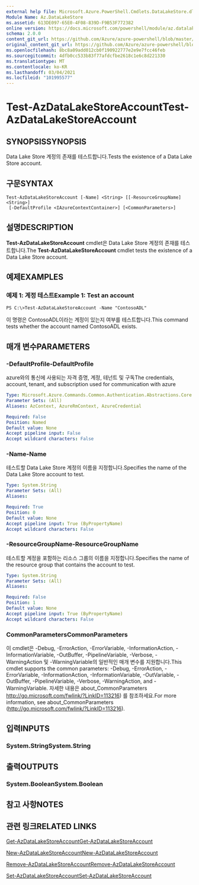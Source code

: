```yaml
---
external help file: Microsoft.Azure.PowerShell.Cmdlets.DataLakeStore.dll-Help.xml
Module Name: Az.DataLakeStore
ms.assetid: 613DE097-65E0-4F08-839D-F9B53F772382
online version: https://docs.microsoft.com/powershell/module/az.datalakestore/test-azdatalakestoreaccount
schema: 2.0.0
content_git_url: https://github.com/Azure/azure-powershell/blob/master/src/DataLakeStore/DataLakeStore/help/Test-AzDataLakeStoreAccount.md
original_content_git_url: https://github.com/Azure/azure-powershell/blob/master/src/DataLakeStore/DataLakeStore/help/Test-AzDataLakeStoreAccount.md
ms.openlocfilehash: 8bc8a09add012cb0f190922777e2e9e7fcc46feb
ms.sourcegitcommit: 4dfb0cc533b83f77afdcfbe2618c1e6c8d221330
ms.translationtype: MT
ms.contentlocale: ko-KR
ms.lasthandoff: 03/04/2021
ms.locfileid: "101995577"
---
```

# <span data-ttu-id="99d01-101">Test-AzDataLakeStoreAccount</span><span class="sxs-lookup"><span data-stu-id="99d01-101">Test-AzDataLakeStoreAccount</span></span>

## <span data-ttu-id="99d01-102">SYNOPSIS</span><span class="sxs-lookup"><span data-stu-id="99d01-102">SYNOPSIS</span></span>
<span data-ttu-id="99d01-103">Data Lake Store 계정의 존재를 테스트합니다.</span><span class="sxs-lookup"><span data-stu-id="99d01-103">Tests the existence of a Data Lake Store account.</span></span>

## <span data-ttu-id="99d01-104">구문</span><span class="sxs-lookup"><span data-stu-id="99d01-104">SYNTAX</span></span>

```
Test-AzDataLakeStoreAccount [-Name] <String> [[-ResourceGroupName] <String>]
 [-DefaultProfile <IAzureContextContainer>] [<CommonParameters>]
```

## <span data-ttu-id="99d01-105">설명</span><span class="sxs-lookup"><span data-stu-id="99d01-105">DESCRIPTION</span></span>
<span data-ttu-id="99d01-106">**Test-AzDataLakeStoreAccount** cmdlet은 Data Lake Store 계정의 존재를 테스트합니다.</span><span class="sxs-lookup"><span data-stu-id="99d01-106">The **Test-AzDataLakeStoreAccount** cmdlet tests the existence of a Data Lake Store account.</span></span>

## <span data-ttu-id="99d01-107">예제</span><span class="sxs-lookup"><span data-stu-id="99d01-107">EXAMPLES</span></span>

### <span data-ttu-id="99d01-108">예제 1: 계정 테스트</span><span class="sxs-lookup"><span data-stu-id="99d01-108">Example 1: Test an account</span></span>
```
PS C:\>Test-AzDataLakeStoreAccount -Name "ContosoADL"
```

<span data-ttu-id="99d01-109">이 명령은 ContosoADL이라는 계정이 있는지 여부를 테스트합니다.</span><span class="sxs-lookup"><span data-stu-id="99d01-109">This command tests whether the account named ContosoADL exists.</span></span>

## <span data-ttu-id="99d01-110">매개 변수</span><span class="sxs-lookup"><span data-stu-id="99d01-110">PARAMETERS</span></span>

### <span data-ttu-id="99d01-111">-DefaultProfile</span><span class="sxs-lookup"><span data-stu-id="99d01-111">-DefaultProfile</span></span>
<span data-ttu-id="99d01-112">azure와의 통신에 사용되는 자격 증명, 계정, 테넌트 및 구독</span><span class="sxs-lookup"><span data-stu-id="99d01-112">The credentials, account, tenant, and subscription used for communication with azure</span></span>

```yaml
Type: Microsoft.Azure.Commands.Common.Authentication.Abstractions.Core.IAzureContextContainer
Parameter Sets: (All)
Aliases: AzContext, AzureRmContext, AzureCredential

Required: False
Position: Named
Default value: None
Accept pipeline input: False
Accept wildcard characters: False
```

### <span data-ttu-id="99d01-113">-Name</span><span class="sxs-lookup"><span data-stu-id="99d01-113">-Name</span></span>
<span data-ttu-id="99d01-114">테스트할 Data Lake Store 계정의 이름을 지정합니다.</span><span class="sxs-lookup"><span data-stu-id="99d01-114">Specifies the name of the Data Lake Store account to test.</span></span>

```yaml
Type: System.String
Parameter Sets: (All)
Aliases:

Required: True
Position: 0
Default value: None
Accept pipeline input: True (ByPropertyName)
Accept wildcard characters: False
```

### <span data-ttu-id="99d01-115">-ResourceGroupName</span><span class="sxs-lookup"><span data-stu-id="99d01-115">-ResourceGroupName</span></span>
<span data-ttu-id="99d01-116">테스트할 계정을 포함하는 리소스 그룹의 이름을 지정합니다.</span><span class="sxs-lookup"><span data-stu-id="99d01-116">Specifies the name of the resource group that contains the account to test.</span></span>

```yaml
Type: System.String
Parameter Sets: (All)
Aliases:

Required: False
Position: 1
Default value: None
Accept pipeline input: True (ByPropertyName)
Accept wildcard characters: False
```

### <span data-ttu-id="99d01-117">CommonParameters</span><span class="sxs-lookup"><span data-stu-id="99d01-117">CommonParameters</span></span>
<span data-ttu-id="99d01-118">이 cmdlet은 -Debug, -ErrorAction, -ErrorVariable, -InformationAction, -InformationVariable, -OutBuffer, -PipelineVariable, -Verbose, -WarningAction 및 -WarningVariable의 일반적인 매개 변수를 지원합니다.</span><span class="sxs-lookup"><span data-stu-id="99d01-118">This cmdlet supports the common parameters: -Debug, -ErrorAction, -ErrorVariable, -InformationAction, -InformationVariable, -OutVariable, -OutBuffer, -PipelineVariable, -Verbose, -WarningAction, and -WarningVariable.</span></span> <span data-ttu-id="99d01-119">자세한 내용은 about_CommonParameters http://go.microsoft.com/fwlink/?LinkID=113216) 를 참조하세요.</span><span class="sxs-lookup"><span data-stu-id="99d01-119">For more information, see about_CommonParameters (http://go.microsoft.com/fwlink/?LinkID=113216).</span></span>

## <span data-ttu-id="99d01-120">입력</span><span class="sxs-lookup"><span data-stu-id="99d01-120">INPUTS</span></span>

### <span data-ttu-id="99d01-121">System.String</span><span class="sxs-lookup"><span data-stu-id="99d01-121">System.String</span></span>

## <span data-ttu-id="99d01-122">출력</span><span class="sxs-lookup"><span data-stu-id="99d01-122">OUTPUTS</span></span>

### <span data-ttu-id="99d01-123">System.Boolean</span><span class="sxs-lookup"><span data-stu-id="99d01-123">System.Boolean</span></span>

## <span data-ttu-id="99d01-124">참고 사항</span><span class="sxs-lookup"><span data-stu-id="99d01-124">NOTES</span></span>

## <span data-ttu-id="99d01-125">관련 링크</span><span class="sxs-lookup"><span data-stu-id="99d01-125">RELATED LINKS</span></span>

[<span data-ttu-id="99d01-126">Get-AzDataLakeStoreAccount</span><span class="sxs-lookup"><span data-stu-id="99d01-126">Get-AzDataLakeStoreAccount</span></span>](./Get-AzDataLakeStoreAccount.md)

[<span data-ttu-id="99d01-127">New-AzDataLakeStoreAccount</span><span class="sxs-lookup"><span data-stu-id="99d01-127">New-AzDataLakeStoreAccount</span></span>](./New-AzDataLakeStoreAccount.md)

[<span data-ttu-id="99d01-128">Remove-AzDataLakeStoreAccount</span><span class="sxs-lookup"><span data-stu-id="99d01-128">Remove-AzDataLakeStoreAccount</span></span>](./Remove-AzDataLakeStoreAccount.md)

[<span data-ttu-id="99d01-129">Set-AzDataLakeStoreAccount</span><span class="sxs-lookup"><span data-stu-id="99d01-129">Set-AzDataLakeStoreAccount</span></span>](./Set-AzDataLakeStoreAccount.md)


